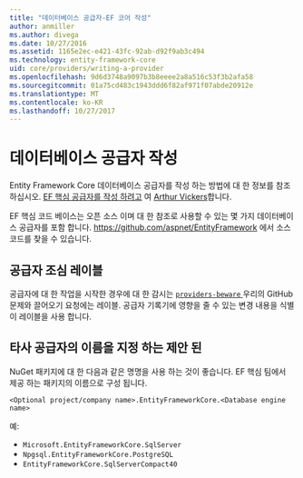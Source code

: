 ```yaml
---
title: "데이터베이스 공급자-EF 코어 작성"
author: anmiller
ms.author: divega
ms.date: 10/27/2016
ms.assetid: 1165e2ec-e421-43fc-92ab-d92f9ab3c494
ms.technology: entity-framework-core
uid: core/providers/writing-a-provider
ms.openlocfilehash: 9d6d3748a9097b3b8eeee2a8a516c53f3b2afa58
ms.sourcegitcommit: 01a75cd483c1943ddd6f82af971f07abde20912e
ms.translationtype: MT
ms.contentlocale: ko-KR
ms.lasthandoff: 10/27/2017
---
```

# <a name="writing-a-database-provider"></a>데이터베이스 공급자 작성

Entity Framework Core 데이터베이스 공급자를 작성 하는 방법에 대 한 정보를 참조 하십시오. [EF 핵심 공급자를 작성 하려고](https://blog.oneunicorn.com/2016/11/11/so-you-want-to-write-an-ef-core-provider/) 여 [Arthur Vickers](https://github.com/ajcvickers)합니다.

EF 핵심 코드 베이스는 오픈 소스 이며 대 한 참조로 사용할 수 있는 몇 가지 데이터베이스 공급자를 포함 합니다. https://github.com/aspnet/EntityFramework 에서 소스 코드를 찾을 수 있습니다.

## <a name="the-providers-beware-label"></a>공급자 조심 레이블

공급자에 대 한 작업을 시작한 경우에 대 한 감시는 [ `providers-beware` ](https://github.com/aspnet/EntityFramework/labels/providers-beware) 우리의 GitHub 문제와 끌어오기 요청에는 레이블. 공급자 기록기에 영향을 줄 수 있는 변경 내용을 식별이 레이블을 사용 합니다.

## <a name="suggested-naming-of-third-party-providers"></a>타사 공급자의 이름을 지정 하는 제안 된

NuGet 패키지에 대 한 다음과 같은 명명을 사용 하는 것이 좋습니다. EF 핵심 팀에서 제공 하는 패키지의 이름으로 구성 됩니다.

`<Optional project/company name>.EntityFrameworkCore.<Database engine name>`

예:
* `Microsoft.EntityFrameworkCore.SqlServer`
* `Npgsql.EntityFrameworkCore.PostgreSQL`
* `EntityFrameworkCore.SqlServerCompact40`
